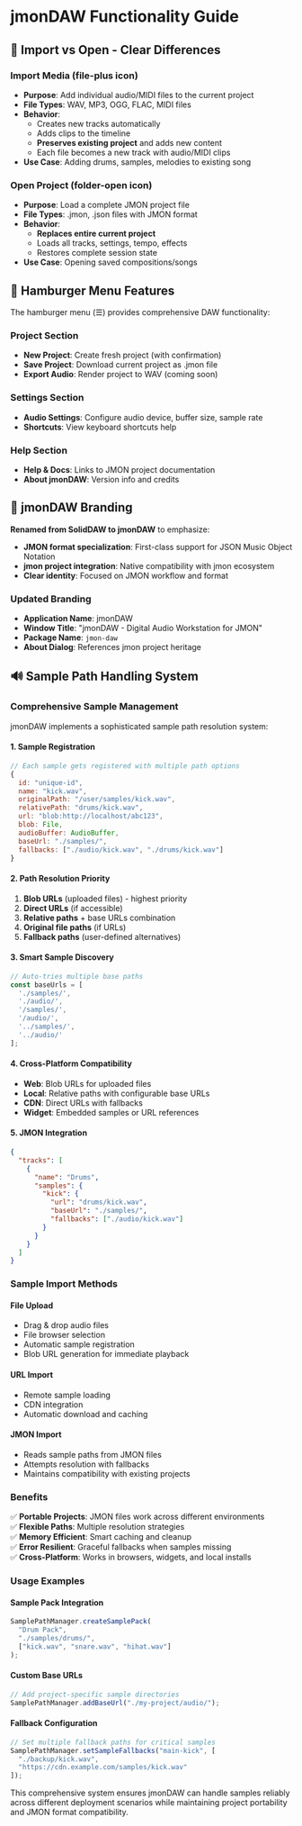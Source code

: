 # jmonDAW Functionality Guide

## 📁 Import vs Open - Clear Differences

### **Import Media** (file-plus icon)
- **Purpose**: Add individual audio/MIDI files to the current project
- **File Types**: WAV, MP3, OGG, FLAC, MIDI files
- **Behavior**: 
  - Creates new tracks automatically
  - Adds clips to the timeline
  - **Preserves existing project** and adds new content
  - Each file becomes a new track with audio/MIDI clips
- **Use Case**: Adding drums, samples, melodies to existing song

### **Open Project** (folder-open icon)
- **Purpose**: Load a complete JMON project file
- **File Types**: .jmon, .json files with JMON format
- **Behavior**:
  - **Replaces entire current project**
  - Loads all tracks, settings, tempo, effects
  - Restores complete session state
- **Use Case**: Opening saved compositions/songs

## 🍔 Hamburger Menu Features

The hamburger menu (☰) provides comprehensive DAW functionality:

### **Project Section**
- **New Project**: Create fresh project (with confirmation)
- **Save Project**: Download current project as .jmon file
- **Export Audio**: Render project to WAV (coming soon)

### **Settings Section**
- **Audio Settings**: Configure audio device, buffer size, sample rate
- **Shortcuts**: View keyboard shortcuts help

### **Help Section**
- **Help & Docs**: Links to JMON project documentation
- **About jmonDAW**: Version info and credits

## 🎵 jmonDAW Branding

**Renamed from SolidDAW to jmonDAW** to emphasize:
- **JMON format specialization**: First-class support for JSON Music Object Notation
- **jmon project integration**: Native compatibility with jmon ecosystem
- **Clear identity**: Focused on JMON workflow and format

### Updated Branding
- **Application Name**: jmonDAW
- **Window Title**: "jmonDAW - Digital Audio Workstation for JMON"
- **Package Name**: `jmon-daw`
- **About Dialog**: References jmon project heritage

## 🔊 Sample Path Handling System

### **Comprehensive Sample Management**

jmonDAW implements a sophisticated sample path resolution system:

#### **1. Sample Registration**
```javascript
// Each sample gets registered with multiple path options
{
  id: "unique-id",
  name: "kick.wav",
  originalPath: "/user/samples/kick.wav",
  relativePath: "drums/kick.wav", 
  url: "blob:http://localhost/abc123",
  blob: File,
  audioBuffer: AudioBuffer,
  baseUrl: "./samples/",
  fallbacks: ["./audio/kick.wav", "./drums/kick.wav"]
}
```

#### **2. Path Resolution Priority**
1. **Blob URLs** (uploaded files) - highest priority
2. **Direct URLs** (if accessible)
3. **Relative paths** + base URLs combination
4. **Original file paths** (if URLs)
5. **Fallback paths** (user-defined alternatives)

#### **3. Smart Sample Discovery**
```javascript
// Auto-tries multiple base paths
const baseUrls = [
  './samples/',
  './audio/', 
  '/samples/',
  '/audio/',
  '../samples/',
  '../audio/'
];
```

#### **4. Cross-Platform Compatibility**
- **Web**: Blob URLs for uploaded files
- **Local**: Relative paths with configurable base URLs
- **CDN**: Direct URLs with fallbacks
- **Widget**: Embedded samples or URL references

#### **5. JMON Integration**
```json
{
  "tracks": [
    {
      "name": "Drums",
      "samples": {
        "kick": {
          "url": "drums/kick.wav",
          "baseUrl": "./samples/",
          "fallbacks": ["./audio/kick.wav"]
        }
      }
    }
  ]
}
```

### **Sample Import Methods**

#### **File Upload**
- Drag & drop audio files
- File browser selection
- Automatic sample registration
- Blob URL generation for immediate playback

#### **URL Import**
- Remote sample loading
- CDN integration
- Automatic download and caching

#### **JMON Import**
- Reads sample paths from JMON files
- Attempts resolution with fallbacks
- Maintains compatibility with existing projects

### **Benefits**

✅ **Portable Projects**: JMON files work across different environments  
✅ **Flexible Paths**: Multiple resolution strategies  
✅ **Memory Efficient**: Smart caching and cleanup  
✅ **Error Resilient**: Graceful fallbacks when samples missing  
✅ **Cross-Platform**: Works in browsers, widgets, and local installs  

### **Usage Examples**

#### **Sample Pack Integration**
```javascript
SamplePathManager.createSamplePack(
  "Drum Pack", 
  "./samples/drums/", 
  ["kick.wav", "snare.wav", "hihat.wav"]
);
```

#### **Custom Base URLs**
```javascript
// Add project-specific sample directories
SamplePathManager.addBaseUrl("./my-project/audio/");
```

#### **Fallback Configuration**
```javascript
// Set multiple fallback paths for critical samples
SamplePathManager.setSampleFallbacks("main-kick", [
  "./backup/kick.wav",
  "https://cdn.example.com/samples/kick.wav"
]);
```

This comprehensive system ensures jmonDAW can handle samples reliably across different deployment scenarios while maintaining project portability and JMON format compatibility.
